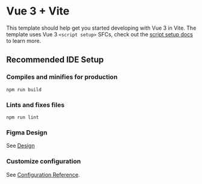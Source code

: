 # Vue 3 + Vite

This template should help get you started developing with Vue 3 in Vite. The template uses Vue 3 `<script setup>` SFCs, check out the [script setup docs](https://v3.vuejs.org/api/sfc-script-setup.html#sfc-script-setup) to learn more.

## Recommended IDE Setup

### Compiles and minifies for production

```
npm run build
```

### Lints and fixes files

```
npm run lint
```

### Figma Design

See [Design](https://www.figma.com/file/kCwUQufN1V8KRjaZUAfXCc/Alor-Pothe?type=design&node-id=1101%3A39047&mode=design&t=OaorGISQiCwMISfh-1)

### Customize configuration

See [Configuration Reference](https://cli.vuejs.org/config/).
